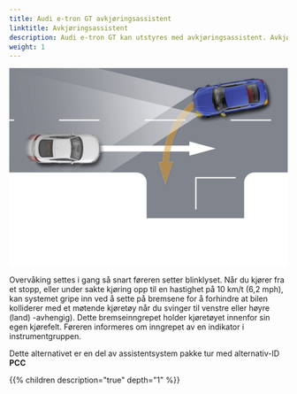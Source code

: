```yaml
---
title: Audi e-tron GT avkjøringsassistent
linktitle: Avkjøringsassistent
description: Audi e-tron GT kan utstyres med avkjøringsassistent. Avkjøringsassistenten overvåker kjørefeltet med møtende trafikk ved hjelp av radarsensorer, frontkamera og, i enkelte modeller, en laserskanner.
weight: 1
---
```


![Turn Assist](turnassist.jpg "Turn Assist")

Overvåking settes i gang så snart føreren setter blinklyset. Når du kjører fra et stopp, eller under sakte kjøring opp til en hastighet på 10 km/t (6,2 mph), kan systemet gripe inn ved å sette på bremsene for å forhindre at bilen kolliderer med et møtende kjøretøy når du svinger til venstre eller høyre (land) -avhengig). Dette bremseinngrepet holder kjøretøyet innenfor sin egen kjørefelt. Føreren informeres om inngrepet av en indikator i instrumentgruppen.

Dette alternativet er en del av assistentsystem pakke tur med alternativ-ID **PCC**

{{% children description="true" depth="1" %}}
